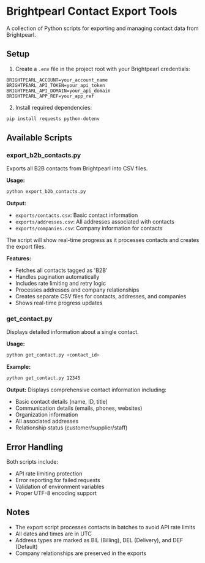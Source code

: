# Brightpearl Contact Export Tools

A collection of Python scripts for exporting and managing contact data from Brightpearl.

## Setup

1. Create a `.env` file in the project root with your Brightpearl credentials:
```
BRIGHTPEARL_ACCOUNT=your_account_name
BRIGHTPEARL_API_TOKEN=your_api_token
BRIGHTPEARL_API_DOMAIN=your_api_domain
BRIGHTPEARL_APP_REF=your_app_ref
```

2. Install required dependencies:
```bash
pip install requests python-dotenv
```

## Available Scripts

### export_b2b_contacts.py
Exports all B2B contacts from Brightpearl into CSV files.

**Usage:**
```bash
python export_b2b_contacts.py
```

**Output:**
- `exports/contacts.csv`: Basic contact information
- `exports/addresses.csv`: All addresses associated with contacts
- `exports/companies.csv`: Company information for contacts

The script will show real-time progress as it processes contacts and creates the export files.

**Features:**
- Fetches all contacts tagged as 'B2B'
- Handles pagination automatically
- Includes rate limiting and retry logic
- Processes addresses and company relationships
- Creates separate CSV files for contacts, addresses, and companies
- Shows real-time progress updates

### get_contact.py
Displays detailed information about a single contact.

**Usage:**
```bash
python get_contact.py <contact_id>
```

**Example:**
```bash
python get_contact.py 12345
```

**Output:**
Displays comprehensive contact information including:
- Basic contact details (name, ID, title)
- Communication details (emails, phones, websites)
- Organization information
- All associated addresses
- Relationship status (customer/supplier/staff)

## Error Handling

Both scripts include:
- API rate limiting protection
- Error reporting for failed requests
- Validation of environment variables
- Proper UTF-8 encoding support

## Notes

- The export script processes contacts in batches to avoid API rate limits
- All dates and times are in UTC
- Address types are marked as BIL (Billing), DEL (Delivery), and DEF (Default)
- Company relationships are preserved in the exports
